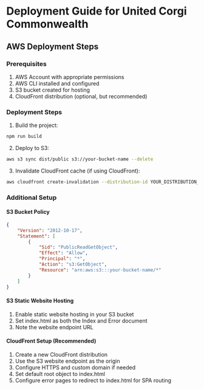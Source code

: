 # Deployment Guide for United Corgi Commonwealth

## AWS Deployment Steps

### Prerequisites
1. AWS Account with appropriate permissions
2. AWS CLI installed and configured
3. S3 bucket created for hosting
4. CloudFront distribution (optional, but recommended)

### Deployment Steps

1. Build the project:
```bash
npm run build
```

2. Deploy to S3:
```bash
aws s3 sync dist/public s3://your-bucket-name --delete
```

3. Invalidate CloudFront cache (if using CloudFront):
```bash
aws cloudfront create-invalidation --distribution-id YOUR_DISTRIBUTION_ID --paths "/*"
```

### Additional Setup

#### S3 Bucket Policy
```json
{
    "Version": "2012-10-17",
    "Statement": [
        {
            "Sid": "PublicReadGetObject",
            "Effect": "Allow",
            "Principal": "*",
            "Action": "s3:GetObject",
            "Resource": "arn:aws:s3:::your-bucket-name/*"
        }
    ]
}
```

#### S3 Static Website Hosting
1. Enable static website hosting in your S3 bucket
2. Set index.html as both the Index and Error document
3. Note the website endpoint URL

#### CloudFront Setup (Recommended)
1. Create a new CloudFront distribution
2. Use the S3 website endpoint as the origin
3. Configure HTTPS and custom domain if needed
4. Set default root object to index.html
5. Configure error pages to redirect to index.html for SPA routing
